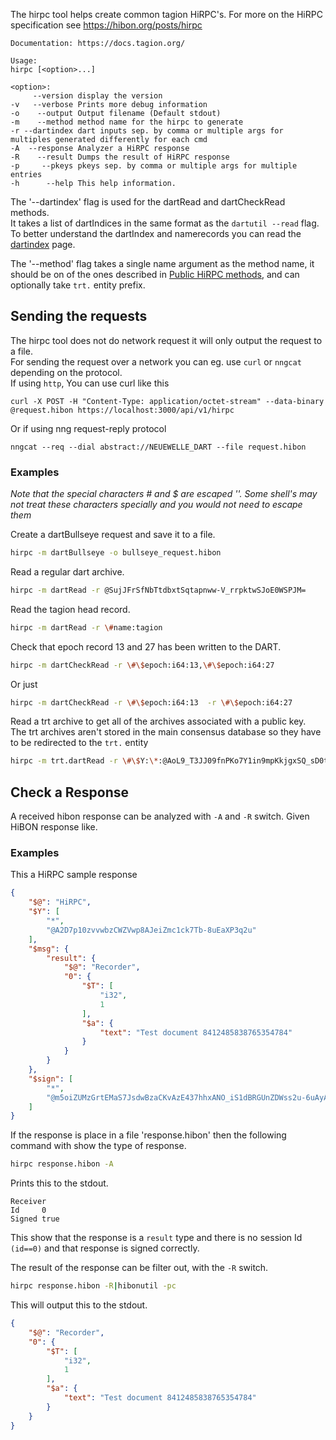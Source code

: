 The hirpc tool helps create common tagion HiRPC's.
For more on the HiRPC specification see https://hibon.org/posts/hirpc

```
Documentation: https://docs.tagion.org/

Usage:
hirpc [<option>...]

<option>:
     --version display the version
-v   --verbose Prints more debug information
-o    --output Output filename (Default stdout)
-m    --method method name for the hirpc to generate
-r --dartindex dart inputs sep. by comma or multiple args for multiples generated differently for each cmd
-A  --response Analyzer a HiRPC response
-R    --result Dumps the result of HiRPC response
-p     --pkeys pkeys sep. by comma or multiple args for multiple entries
-h      --help This help information.
```

The '--dartindex' flag is used for the dartRead and dartCheckRead methods.  
It takes a list of dartIndices in the same format as the `dartutil --read` flag.  
To better understand the dartIndex and namerecords you can read the [dartindex](https://docs.tagion.org/docs/protocols/dart/dartindex) page.  


The '--method' flag takes a single name argument as the method name, it should be on of the ones described in [Public HiRPC methods](https://docs.tagion.org/docs/protocols/hirpcmethods), and can optionally take `trt.` entity prefix.  


## Sending the requests
The hirpc tool does not do network request it will only output the request to a file.  
For sending the request over a network you can eg. use `curl` or `nngcat` depending on the protocol.  
If using `http`, You can use curl like this
```
curl -X POST -H "Content-Type: application/octet-stream" --data-binary @request.hibon https://localhost:3000/api/v1/hirpc
```

Or if using nng request-reply protocol
```
nngcat --req --dial abstract://NEUEWELLE_DART --file request.hibon
```


### Examples
*Note that the special characters # and $ are escaped '\'. Some shell's may not treat these characters specially and you would not need to escape them*

Create a dartBullseye request and save it to a file.
```sh
hirpc -m dartBullseye -o bullseye_request.hibon
```

Read a regular dart archive.
```sh
hirpc -m dartRead -r @SujJFrSfNbTtdbxtSqtapnww-V_rrpktwSJoE0WSPJM=
```

Read the tagion head record.

```sh
hirpc -m dartRead -r \#name:tagion
```

Check that epoch record 13 and 27 has been written to the DART.
```sh
hirpc -m dartCheckRead -r \#\$epoch:i64:13,\#\$epoch:i64:27
```
Or just
```sh
hirpc -m dartCheckRead -r \#\$epoch:i64:13  -r \#\$epoch:i64:27
```


Read a trt archive to get all of the archives associated with a public key.  
The trt archives aren't stored in the main consensus database so they have to be redirected to the `trt.` entity
```sh
hirpc -m trt.dartRead -r \#\$Y:\*:@AoL9_T3JJ09fnPKo7Y1in9mpKkjgxSQ_sD0t0CPCcLKk
```

## Check a Response

A received hibon response can be analyzed with `-A` and `-R` switch.
Given HiBON response like.

### Examples

This a HiRPC sample response
```json
{
    "$@": "HiRPC",
    "$Y": [
        "*",
        "@A2D7p10zvvwbzCWZVwp8AJeiZmc1ck7Tb-8uEaXP3q2u"
    ],
    "$msg": {
        "result": {
            "$@": "Recorder",
            "0": {
                "$T": [
                    "i32",
                    1
                ],
                "$a": {
                    "text": "Test document 8412485838765354784"
                }
            }
        }
    },
    "$sign": [
        "*",
        "@m5oiZUMzGrtEMaS7JsdwBzaCKvAzE437hhxANO_iS1dBRGUnZDWss2u-6uAyAYMUFH13JbIYy4rquQZwRhYADQ=="
    ]
}
```
If the response is place in a file 'response.hibon' then the following command with show the type of response.
```sh
hirpc response.hibon -A
```
Prints this to the stdout.
```
Receiver
Id     0
Signed true
```
This show that the response is a `result` type and there is no session Id `(id==0)` and that response is signed correctly.

The result of the response can be filter out, with the `-R` switch.
```sh 
hirpc response.hibon -R|hibonutil -pc
```

This will output this to the stdout.
```json
{
    "$@": "Recorder",
    "0": {
        "$T": [
            "i32",
            1
        ],
        "$a": {
            "text": "Test document 8412485838765354784"
        }
    }
}
```
